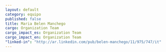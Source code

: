 ```yaml
---
layout: default
category: equipo
published: false
title: Maria Belen Manchego
cargo: Organization Team
cargo_impact_es: Organization Team
cargo_impact_en: Organization Team
"linked-in": "http://ar.linkedin.com/pub/belen-manchego/11/975/747/it"
---
```



